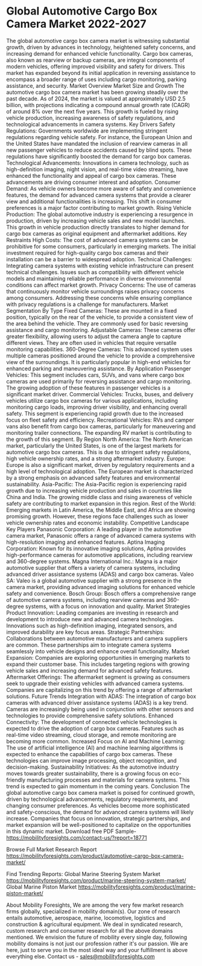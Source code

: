 # Global Automotive Cargo Box Camera Market 2022-2027
The global automotive cargo box camera market is witnessing substantial growth, driven by advances in technology, heightened safety concerns, and increasing demand for enhanced vehicle functionality. Cargo box cameras, also known as rearview or backup cameras, are integral components of modern vehicles, offering improved visibility and safety for drivers. This market has expanded beyond its initial application in reversing assistance to encompass a broader range of uses including cargo monitoring, parking assistance, and security.
Market Overview
Market Size and Growth
The automotive cargo box camera market has been growing steadily over the past decade. As of 2024, the market is valued at approximately USD 2.5 billion, with projections indicating a compound annual growth rate (CAGR) of around 8% over the next five years. This growth is fueled by rising vehicle production, increasing awareness of safety regulations, and technological advancements in camera systems.
Key Drivers
Safety Regulations: Governments worldwide are implementing stringent regulations regarding vehicle safety. For instance, the European Union and the United States have mandated the inclusion of rearview cameras in all new passenger vehicles to reduce accidents caused by blind spots. These regulations have significantly boosted the demand for cargo box cameras.
Technological Advancements: Innovations in camera technology, such as high-definition imaging, night vision, and real-time video streaming, have enhanced the functionality and appeal of cargo box cameras. These advancements are driving consumer interest and adoption.
Consumer Demand: As vehicle owners become more aware of safety and convenience features, the demand for advanced camera systems that provide a clearer view and additional functionalities is increasing. This shift in consumer preferences is a major factor contributing to market growth.
Rising Vehicle Production: The global automotive industry is experiencing a resurgence in production, driven by increasing vehicle sales and new model launches. This growth in vehicle production directly translates to higher demand for cargo box cameras as original equipment and aftermarket additions.
Key Restraints
High Costs: The cost of advanced camera systems can be prohibitive for some consumers, particularly in emerging markets. The initial investment required for high-quality cargo box cameras and their installation can be a barrier to widespread adoption.
Technical Challenges: Integrating camera systems with existing vehicle infrastructure can present technical challenges. Issues such as compatibility with different vehicle models and maintaining reliable performance in diverse environmental conditions can affect market growth.
Privacy Concerns: The use of cameras that continuously monitor vehicle surroundings raises privacy concerns among consumers. Addressing these concerns while ensuring compliance with privacy regulations is a challenge for manufacturers.
Market Segmentation
By Type
Fixed Cameras: These are mounted in a fixed position, typically on the rear of the vehicle, to provide a consistent view of the area behind the vehicle. They are commonly used for basic reversing assistance and cargo monitoring.
Adjustable Cameras: These cameras offer greater flexibility, allowing users to adjust the camera angle to capture different views. They are often used in vehicles that require versatile monitoring capabilities.
360-Degree Cameras: This advanced system uses multiple cameras positioned around the vehicle to provide a comprehensive view of the surroundings. It is particularly popular in high-end vehicles for enhanced parking and maneuvering assistance.
By Application
Passenger Vehicles: This segment includes cars, SUVs, and vans where cargo box cameras are used primarily for reversing assistance and cargo monitoring. The growing adoption of these features in passenger vehicles is a significant market driver.
Commercial Vehicles: Trucks, buses, and delivery vehicles utilize cargo box cameras for various applications, including monitoring cargo loads, improving driver visibility, and enhancing overall safety. This segment is experiencing rapid growth due to the increased focus on fleet safety and efficiency.
Recreational Vehicles: RVs and camper vans also benefit from cargo box cameras, particularly for maneuvering and monitoring trailer connections. The expanding RV market is contributing to the growth of this segment.
By Region
North America: The North American market, particularly the United States, is one of the largest markets for automotive cargo box cameras. This is due to stringent safety regulations, high vehicle ownership rates, and a strong aftermarket industry.
Europe: Europe is also a significant market, driven by regulatory requirements and a high level of technological adoption. The European market is characterized by a strong emphasis on advanced safety features and environmental sustainability.
Asia-Pacific: The Asia-Pacific region is experiencing rapid growth due to increasing vehicle production and sales in countries like China and India. The growing middle class and rising awareness of vehicle safety are contributing to market expansion in this region.
Rest of the World: Emerging markets in Latin America, the Middle East, and Africa are showing promising growth. However, these regions face challenges such as lower vehicle ownership rates and economic instability.
Competitive Landscape
Key Players
Panasonic Corporation: A leading player in the automotive camera market, Panasonic offers a range of advanced camera systems with high-resolution imaging and enhanced features.
Aptina Imaging Corporation: Known for its innovative imaging solutions, Aptina provides high-performance cameras for automotive applications, including rearview and 360-degree systems.
Magna International Inc.: Magna is a major automotive supplier that offers a variety of camera systems, including advanced driver assistance systems (ADAS) and cargo box cameras.
Valeo SA: Valeo is a global automotive supplier with a strong presence in the camera market, providing advanced imaging solutions for enhanced vehicle safety and convenience.
Bosch Group: Bosch offers a comprehensive range of automotive camera systems, including rearview cameras and 360-degree systems, with a focus on innovation and quality.
Market Strategies
Product Innovation: Leading companies are investing in research and development to introduce new and advanced camera technologies. Innovations such as high-definition imaging, integrated sensors, and improved durability are key focus areas.
Strategic Partnerships: Collaborations between automotive manufacturers and camera suppliers are common. These partnerships aim to integrate camera systems seamlessly into vehicle designs and enhance overall functionality.
Market Expansion: Companies are exploring opportunities in emerging markets to expand their customer base. This includes targeting regions with growing vehicle sales and increasing demand for advanced safety features.
Aftermarket Offerings: The aftermarket segment is growing as consumers seek to upgrade their existing vehicles with advanced camera systems. Companies are capitalizing on this trend by offering a range of aftermarket solutions.
Future Trends
Integration with ADAS: The integration of cargo box cameras with advanced driver assistance systems (ADAS) is a key trend. Cameras are increasingly being used in conjunction with other sensors and technologies to provide comprehensive safety solutions.
Enhanced Connectivity: The development of connected vehicle technologies is expected to drive the adoption of cargo box cameras. Features such as real-time video streaming, cloud storage, and remote monitoring are becoming more common.
Increased Focus on AI and Machine Learning: The use of artificial intelligence (AI) and machine learning algorithms is expected to enhance the capabilities of cargo box cameras. These technologies can improve image processing, object recognition, and decision-making.
Sustainability Initiatives: As the automotive industry moves towards greater sustainability, there is a growing focus on eco-friendly manufacturing processes and materials for camera systems. This trend is expected to gain momentum in the coming years.
Conclusion
The global automotive cargo box camera market is poised for continued growth, driven by technological advancements, regulatory requirements, and changing consumer preferences. As vehicles become more sophisticated and safety-conscious, the demand for advanced camera systems will likely increase. Companies that focus on innovation, strategic partnerships, and market expansion will be well-positioned to capitalize on the opportunities in this dynamic market.
Download free PDF Sample-https://mobilityforesights.com/contact-us/?report=18771



Browse Full Market Research Report 
https://mobilityforesights.com/product/automotive-cargo-box-camera-market/



Find Trending Reports:
Global Marine Steering System Market
https://mobilityforesights.com/product/marine-steering-system-market/
Global Marine Piston Market
https://mobilityforesights.com/product/marine-piston-market/





About Mobility Foresights,
We are among the very few market research firms globally, specialized in mobility domain(s). Our zone of research entails automotive, aerospace, marine, locomotive, logistics and construction & agricultural equipment. We deal in syndicated research, custom research and consumer research for all the above domains mentioned.
We envision the future of mobility every single day, following mobility domains is not just our profession rather it's our passion. We are here, just to serve you in the most ideal way and your fulfillment is above everything else. Contact us -  sales@mobilityforesights.com 

